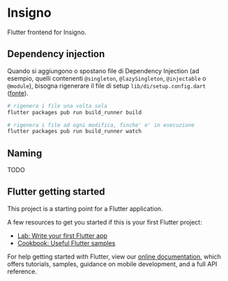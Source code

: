 # Insigno

Flutter frontend for Insigno.

## Dependency injection

Quando si aggiungono o spostano file di Dependency Injection (ad esempio, quelli contenenti `@singleton`, `@lazySingleton`, `@injectable` o `@module`), bisogna rigenerare il file di setup `lib/di/setup.config.dart` ([fonte](https://github.com/Milad-Akarie/injectable#run-the-generator)).
```bash
# rigenera i file una volta sola
flutter packages pub run build_runner build

# rigenera i file ad ogni modifica, finche' e' in esecuzione
flutter packages pub run build_runner watch
```

## Naming

TODO


## Flutter getting started

This project is a starting point for a Flutter application.

A few resources to get you started if this is your first Flutter project:

- [Lab: Write your first Flutter app](https://flutter.dev/docs/get-started/codelab)
- [Cookbook: Useful Flutter samples](https://flutter.dev/docs/cookbook)

For help getting started with Flutter, view our
[online documentation](https://flutter.dev/docs), which offers tutorials,
samples, guidance on mobile development, and a full API reference.
